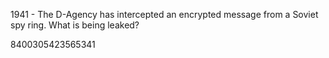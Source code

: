 1941 - The D-Agency has intercepted an encrypted message from a Soviet spy ring. What is being leaked?

8400305423565341